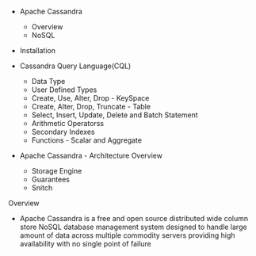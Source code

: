- Apache Cassandra
  - Overview
  - NoSQL

- Installation
- Cassandra Query Language(CQL)
  - Data Type
  - User Defined Types
  - Create, Use, Alter, Drop - KeySpace
  - Create, Alter, Drop, Truncate - Table
  - Select, Insert, Update, Delete and Batch Statement
  - Arithmetic Operatorss
  - Secondary Indexes
  - Functions - Scalar and Aggregate
- Apache Cassandra - Architecture Overview
  - Storage Engine
  - Guarantees
  - Snitch


Overview
- Apache Cassandra is a free and open source distributed wide column store NoSQL database management system designed to handle large amount of data across multiple commodity servers providing high availability with no single point of failure
